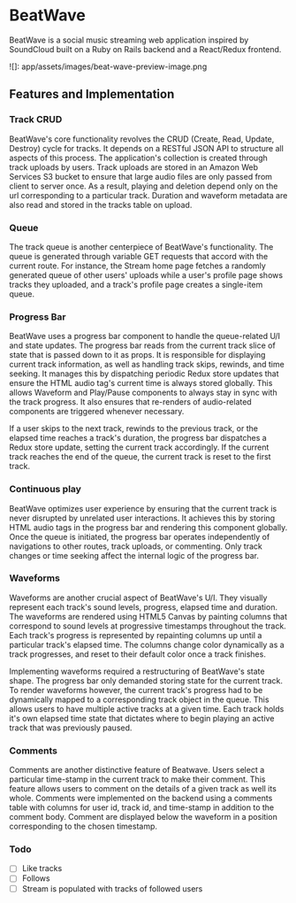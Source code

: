 # BeatWave

BeatWave is a social music streaming web application inspired by SoundCloud built on a Ruby on Rails backend and a React/Redux frontend.

![]: app/assets/images/beat-wave-preview-image.png

[beatwave]: https://www.beatwave.stream
## Features and Implementation

### Track CRUD

BeatWave's core functionality revolves the CRUD (Create, Read, Update, Destroy) cycle for tracks. It depends on a RESTful JSON API to structure all aspects of this process. The application's collection is created through track uploads by users. Track uploads are stored in an Amazon Web Services S3 bucket to ensure that large audio files are only passed from client to server once. As a result, playing and deletion depend only on the url corresponding to a particular track. Duration and waveform metadata are also read and stored in the tracks table on upload.

### Queue

The track queue is another centerpiece of BeatWave's functionality. The queue is generated through variable GET requests that accord with the current route. For instance, the Stream home page fetches a randomly generated queue of other users' uploads while a user's profile page shows tracks they uploaded, and a track's profile page creates a single-item queue.

### Progress Bar

BeatWave uses a progress bar component to handle the queue-related U/I and state updates. The progress bar reads from the current track slice of state that is passed down to it as props. It is responsible for displaying current track information, as well as handling track skips, rewinds, and time seeking. It manages this by dispatching periodic Redux store updates that ensure the HTML audio tag's current time is always stored globally. This allows Waveform and Play/Pause components to always stay in sync with the track progress. It also ensures that re-renders of audio-related components are triggered whenever necessary.

If a user skips to the next track, rewinds to the previous track, or the elapsed time reaches a track's duration, the progress bar dispatches a Redux store update, setting the current track accordingly. If the current track reaches the end of the queue, the current track is reset to the first track.

### Continuous play

BeatWave optimizes user experience by ensuring that the current track is never disrupted by unrelated user interactions. It achieves this by storing HTML audio tags in the progress bar and rendering this component globally. Once the queue is initiated, the progress bar operates independently of navigations to other routes, track uploads, or commenting. Only track changes or time seeking affect the internal logic of the progress bar.

### Waveforms

Waveforms are another crucial aspect of BeatWave's U/I. They visually represent each track's sound levels, progress, elapsed time and duration. The waveforms are rendered using HTML5 Canvas by painting columns that correspond to sound levels at progressive timestamps throughout the track. Each track's progress is represented by repainting columns up until a particular track's elapsed time. The columns change color dynamically as a track progresses, and reset to their default color once a track finishes.

Implementing waveforms required a restructuring of BeatWave's state shape. The progress bar only demanded storing state for the current track. To render waveforms however, the current track's progress had to be dynamically mapped to a corresponding track object in the queue. This allows users to have multiple active tracks at a given time. Each track holds it's own elapsed time state that dictates where to begin playing an active track that was previously paused.

### Comments

Comments are another distinctive feature of Beatwave. Users select a particular time-stamp in the current track to make their comment. This feature allows users to comment on the details of a given track as well its whole. Comments were implemented on the backend using a comments table with columns for user id, track id, and time-stamp in addition to the comment body. Comment are displayed below the waveform in a position corresponding to the chosen timestamp.

### Todo
- [ ] Like tracks
- [ ] Follows
- [ ] Stream is populated with tracks of followed users

